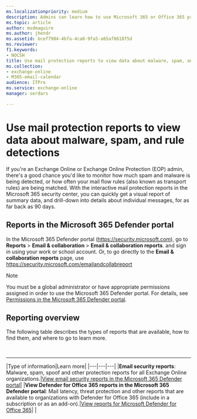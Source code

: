 ```yaml
---
ms.localizationpriority: medium
description: Admins can learn how to use Microsoft 365 or Office 365 protection reports for malware, spam, and mail flow rule detections.
ms.topic: article
author: msdmaguire
ms.author: jhendr
ms.assetid: bcef7984-4bfa-4ca8-9fa5-a65af8618f5d
ms.reviewer: 
f1.keywords:
- NOCSH
title: Use mail protection reports to view data about malware, spam, and rule detections
ms.collection: 
- exchange-online
- M365-email-calendar
audience: ITPro
ms.service: exchange-online
manager: serdars

---
```


# Use mail protection reports to view data about malware, spam, and rule detections

If you're an Exchange Online or Exchange Online Protection (EOP) admin, there's a good chance you'd like to monitor how much spam and malware is being detected, or how often your mail flow rules (also known as transport rules) are being matched. With the interactive mail protection reports in the Microsoft 365 security center, you can quickly get a visual report of summary data, and drill-down into details about individual messages, for as far back as 90 days.

## Reports in the Microsoft 365 Defender portal

In the Microsoft 365 Defender portal (<https://security.microsoft.com>), go to **Reports** \> **Email & collaboration** \> **Email & collaboration reports**. and sign in using your work or school account. Or, to go directly to the **Email & collaboration reports** page, use <https://security.microsoft.com/emailandcollabreport>

> [!NOTE]
> You must be a global administrator or have appropriate permissions assigned in order to use the Microsoft 365 Defender portal. For details, see [Permissions in the Microsoft 365 Defender portal](/microsoft-365/security/office-365-security/permissions-microsoft-365-security-center).

## Reporting overview

The following table describes the types of reports that are available, how to find them, and where to go to learn more.

<br>

****

|Type of information|Learn more|
|---|---|---|
|**Email security reports**: Malware, spam, spoof and other protection reports for all Exchange Online organizations.|[View email security reports in the Microsoft 365 Defender portal](/microsoft-365/security/office-365-security/view-email-security-reports)|
|**View Defender for Office 365 reports in the Microsoft 365 Defender portal**: Mail latency, threat protection and other reports that are available to organizations with Defender for Office 365 (include in a subscription or as an add-on).|[View reports for Microsoft Defender for Office 365](/microsoft-365/security/office-365-security/view-reports-for-mdo)|
|

